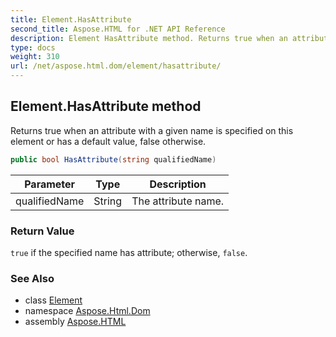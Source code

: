 ```yaml
---
title: Element.HasAttribute
second_title: Aspose.HTML for .NET API Reference
description: Element HasAttribute method. Returns true when an attribute with a given name is specified on this element or has a default value false otherwise
type: docs
weight: 310
url: /net/aspose.html.dom/element/hasattribute/
---
```

## Element.HasAttribute method

Returns true when an attribute with a given name is specified on this element or has a default value, false otherwise.

```csharp
public bool HasAttribute(string qualifiedName)
```

| Parameter | Type | Description |
| --- | --- | --- |
| qualifiedName | String | The attribute name. |

### Return Value

`true` if the specified name has attribute; otherwise, `false`.

### See Also

* class [Element](../)
* namespace [Aspose.Html.Dom](../../../aspose.html.dom/)
* assembly [Aspose.HTML](../../../)

